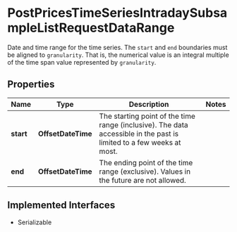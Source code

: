 

# PostPricesTimeSeriesIntradaySubsampleListRequestDataRange

Date and time range for the time series. The `start` and `end` boundaries must be aligned to `granularity`. That is, the numerical value is an integral multiple of the time span value represented by `granularity`.

## Properties

Name | Type | Description | Notes
------------ | ------------- | ------------- | -------------
**start** | **OffsetDateTime** | The starting point of the time range (inclusive). The data accessible in the past is limited to a few weeks at most. | 
**end** | **OffsetDateTime** | The ending point of the time range (exclusive). Values in the future are not allowed. | 


## Implemented Interfaces

* Serializable


